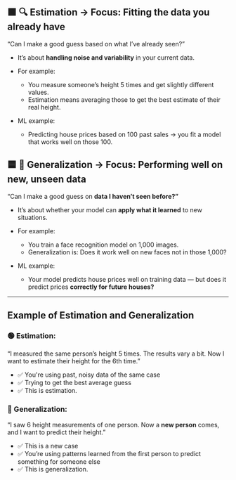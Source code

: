 ## 🟩 🔍 Estimation → Focus: Fitting the data you already have

“Can I make a good guess based on what I’ve already seen?”

- It’s about **handling noise and variability** in your current data.

- For example:

  - You measure someone’s height 5 times and get slightly different values.
  - Estimation means averaging those to get the best estimate of their real height.

- ML example:
  - Predicting house prices based on 100 past sales → you fit a model that works well on those 100.

## 🟦 🚀 Generalization → Focus: Performing well on new, unseen data

“Can I make a good guess on **data I haven’t seen before?”**

- It’s about whether your model can **apply what it learned** to new situations.

- For example:

  - You train a face recognition model on 1,000 images.
  - Generalization is: Does it work well on new faces not in those 1,000?

- ML example:
  - Your model predicts house prices well on training data — but does it predict prices **correctly for future houses?**

---

## Example of Estimation and Generalization

### 🟢 Estimation:

“I measured the same person’s height 5 times. The results vary a bit. Now I want to estimate their height for the 6th time.”

- ✅ You're using past, noisy data of the same case
- ✅ Trying to get the best average guess
- ✅ This is estimation.

### 🔵 Generalization:

“I saw 6 height measurements of one person. Now a **new person** comes, and I want to predict their height.”

- ✅ This is a new case
- ✅ You’re using patterns learned from the first person to predict something for someone else
- ✅ This is generalization.

